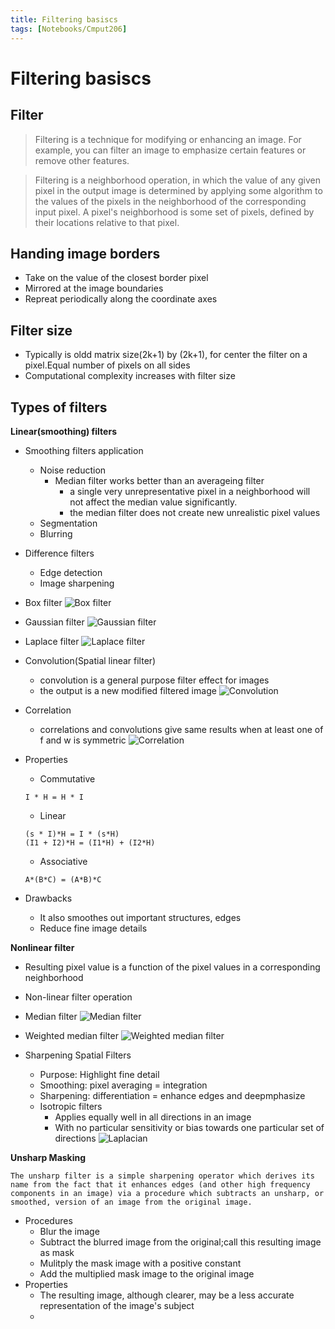 ```yaml
---
title: Filtering basiscs
tags: [Notebooks/Cmput206]
---
```


# Filtering basiscs

## Filter
> Filtering is a technique for modifying or enhancing an image. For example, you can filter an image to emphasize certain features or remove other features.

> Filtering is a neighborhood operation, in which the value of any given pixel in the output image is determined by applying some algorithm to the values of the pixels in the neighborhood of the corresponding input pixel. A pixel's neighborhood is some set of pixels, defined by their locations relative to that pixel.

## Handing image borders
  * Take on the value of the closest border pixel
  * Mirrored at the image boundaries
  * Repreat periodically along the coordinate axes
  

## Filter size
  * Typically is oldd matrix size(2k+1) by (2k+1), for center the filter on a pixel.Equal number of pixels on all sides
  * Computational complexity increases with filter size

## Types of filters

**Linear(smoothing) filters**
  * Smoothing filters application
    * Noise reduction
      * Median filter works better than an averageing filter
        * a single very unrepresentative pixel in a neighborhood will not affect the median value significantly.
        * the median filter does not create new unrealistic pixel values
    * Segmentation
    * Blurring
  * Difference filters
    * Edge detection
    * Image sharpening
 * Box filter
 ![Box filter](@attachment/cmput206/box_filter.png)
 * Gaussian filter 
 ![Gaussian filter](@attachment/cmput206/gaussian_filter.png)
 * Laplace filter
 ![Laplace filter](@attachment/cmput206/laplace_filter.png)
 
  * Convolution(Spatial linear filter)
    * convolution is a general purpose filter effect for images
    * the output is a new modified filtered image
  ![Convolution](@attachment/cmput206/convolution.png)
  * Correlation
    * correlations and convolutions give same results when at least one of f and w is symmetric
    ![Correlation](@attachment/cmput206/correlation.png)
  * Properties
    * Commutative 
    ```
    I * H = H * I
    ```
    * Linear
    ```
    (s * I)*H = I * (s*H)
    (I1 + I2)*H = (I1*H) + (I2*H)
    ```
    * Associative
    ```
    A*(B*C) = (A*B)*C
    ```
  * Drawbacks
    * It also smoothes out important structures, edges
    * Reduce fine image details
    
**Nonlinear filter**
  * Resulting pixel value is a function of the pixel values in a corresponding neighborhood
  * Non-linear filter operation
  * Median filter
    ![Median filter](@attachment/cmput206/median_filter.png)
  * Weighted median filter
    ![Weighted median filter](@attachment/cmput206/weighted_median_filter.png)
  
  
  * Sharpening Spatial Filters
    * Purpose: Highlight fine detail
    * Smoothing: pixel averaging = integration
    * Sharpening: differentiation = enhance edges and deepmphasize
    * Isotropic filters
      * Applies equally well in all directions in an image
      * With no particular sensitivity or bias towards one particular set of directions
      ![Laplacian](@attachment/cmput206/laplacian.png)
      
**Unsharp Masking**
  ```
  The unsharp filter is a simple sharpening operator which derives its name from the fact that it enhances edges (and other high frequency components in an image) via a procedure which subtracts an unsharp, or smoothed, version of an image from the original image.
  ```
  * Procedures
    * Blur the image
    * Subtract the blurred image from the original;call this resulting image as mask
    * Mulitply the mask image with a positive constant
    * Add the multiplied mask image to the original image
  * Properties
    * The resulting image, although clearer, may be a less accurate representation of the image's subject
    *
